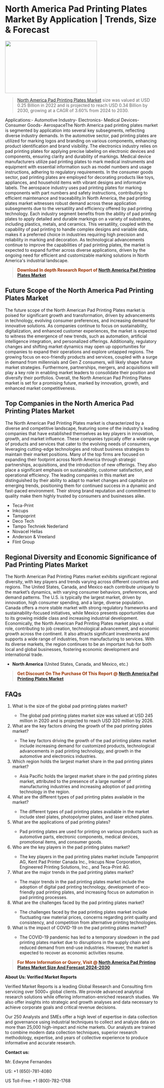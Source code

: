 <p><h1>North America Pad Printing Plates Market By Application | Trends, Size & Forecast</h1><p><img class="aligncenter size-medium wp-image-105565" src="https://ffe5etoiles.com/wp-content/uploads/2025/01/MST7-300x171.png" alt="" width="300" height="171" /></p><blockquote><p><a href="https://www.verifiedmarketreports.com/download-sample/?rid=379846&utm_source=Github-NA&utm_medium=386" target="_blank">North America Pad Printing Plates Market</a>  size was valued at USD 0.25 Billion in 2022 and is projected to reach USD 0.34 Billion by 2030, growing at a CAGR of 3.60% from 2024 to 2030.</p></blockquote>Applications:- Automotive Industry- Electronics- Medical Devices- Consumer Goods- AerospaceThe North America pad printing plates market is segmented by application into several key subsegments, reflecting diverse industry demands. In the automotive sector, pad printing plates are utilized for marking logos and branding on various components, enhancing product identification and brand visibility. The electronics industry relies on pad printing plates for applying precise labeling on electronic devices and components, ensuring clarity and durability of markings. Medical device manufacturers utilize pad printing plates to mark medical instruments and equipment with essential information such as model numbers and usage instructions, adhering to regulatory requirements. In the consumer goods sector, pad printing plates are employed for decorating products like toys, appliances, and household items with vibrant designs and informative labels. The aerospace industry uses pad printing plates for marking components with part numbers and safety instructions, contributing to efficient maintenance and traceability.In North America, the pad printing plates market witnesses robust demand across these application subsegments due to the versatility and efficiency offered by pad printing technology. Each industry segment benefits from the ability of pad printing plates to apply detailed and durable markings on a variety of substrates, including plastics, metals, and ceramics. This versatility, coupled with the capability of pad printing to handle complex designs and variable data, makes it a preferred choice in industries requiring high precision and reliability in marking and decoration. As technological advancements continue to improve the capabilities of pad printing plates, the market is expected to expand further across diverse applications, driven by the ongoing need for efficient and customizable marking solutions in North America's industrial landscape.</p><blockquote><p><span style="color: #993300;"><strong>Download In depth Research Report of <a href="https://www.verifiedmarketreports.com/download-sample/?rid=379846&utm_source=Github-NA&utm_medium=386">North America Pad Printing Plates Market</a></strong></span></p></blockquote><h2>Future Scope of the North America Pad Printing Plates Market</h2><p>The future scope of the North American Pad Printing Plates market is poised for significant growth and transformation, driven by advancements in technology, evolving consumer preferences, and increasing demand for innovative solutions. As companies continue to focus on sustainability, digitalization, and enhanced customer experiences, the market is expected to witness the emergence of new trends, such as automation, artificial intelligence integration, and personalized offerings. Additionally, regulatory changes and shifting market dynamics may open up opportunities for companies to expand their operations and explore untapped regions. The growing focus on eco-friendly products and services, coupled with a surge in demand from millennials and Gen Z consumers, will likely shape future market strategies. Furthermore, partnerships, mergers, and acquisitions will play a key role in enabling market leaders to consolidate their position and diversify their portfolios. Overall, the North American Pad Printing Plates market is set for a promising future, marked by innovation, growth, and enhanced market competitiveness.</p><h2>Top Companies in the North America Pad Printing Plates Market</h2><p>The North American Pad Printing Plates market is characterized by a diverse and competitive landscape, featuring some of the industry's leading companies that have established themselves as key players in innovation, growth, and market influence. These companies typically offer a wide range of products and services that cater to the evolving needs of consumers, leveraging cutting-edge technologies and robust business strategies to maintain their market positions. Many of the top firms are focused on expanding their footprint across North America through strategic partnerships, acquisitions, and the introduction of new offerings. They also place a significant emphasis on sustainability, customer satisfaction, and operational efficiency. The leading companies in this market are distinguished by their ability to adapt to market changes and capitalize on emerging trends, positioning them for continued success in a dynamic and fast-paced environment. Their strong brand reputation and commitment to quality make them highly trusted by consumers and businesses alike.</p><p><ul><li>Teca-Print </li><li> Inkcups </li><li> Tampoprint </li><li> Deco Tech </li><li> Tampo Techniek Nederland </li><li> Novacel Hellas </li><li> Anderson & Vreeland </li><li> Flint Group</li></ul></p><h2>Regional Diversity and Economic Significance of Pad Printing Plates Market</h2><p>The North American Pad Printing Plates market exhibits significant regional diversity, with key players and trends varying across different countries and regions. The United States, Canada, and Mexico each contribute uniquely to the market’s dynamics, with varying consumer behaviors, preferences, and demand patterns. The U.S. is typically the largest market, driven by innovation, high consumer spending, and a large, diverse population. Canada offers a more stable market with strong regulatory frameworks and sustainability-focused initiatives, while Mexico presents opportunities due to its growing middle class and increasing industrial development. Economically, the North American Pad Printing Plates market plays a vital role, contributing to job creation, technological advancement, and economic growth across the continent. It also attracts significant investments and supports a wide range of industries, from manufacturing to services. With its diverse markets, the region continues to be an important hub for both local and global businesses, fostering economic development and international trade.</p><ul>    <li><strong>North America</strong> (United States, Canada, and Mexico, etc.)</li></ul><blockquote><p><span style="color: #993300;"><strong>Get Discount On The Purchase Of This Report @ <a href="https://www.verifiedmarketreports.com/ask-for-discount/?rid=379846&utm_source=Github-NA&utm_medium=386">North America Pad Printing Plates Market</a></strong></span></p></blockquote><h2>FAQs</h2><p><ol>  <li> What is the size of the global pad printing plates market?</div><div>    <ul>      <li> The global pad printing plates market size was valued at USD 245 million in 2020 and is projected to reach USD 320 million by 2026.</li>    </ul>  </li>  <li> What are the key factors driving the growth of the pad printing plates market?</div><div>    <ul>      <li> The key factors driving the growth of the pad printing plates market include increasing demand for customized products, technological advancements in pad printing technology, and growth in the automotive and electronics industries.</li>    </ul>  </li>  <li> Which region holds the largest market share in the pad printing plates market?</div><div>    <ul>      <li> Asia Pacific holds the largest market share in the pad printing plates market, attributed to the presence of a large number of manufacturing industries and increasing adoption of pad printing technology in the region.</li>    </ul>  </li>  <li> What are the different types of pad printing plates available in the market?</div><div>    <ul>      <li> The different types of pad printing plates available in the market include steel plates, photopolymer plates, and laser etched plates.</li>    </ul>  </li>  <li> What are the applications of pad printing plates?</div><div>    <ul>      <li> Pad printing plates are used for printing on various products such as automotive parts, electronic components, medical devices, promotional items, and consumer goods.</li>    </ul>  </li>  <li> Who are the key players in the pad printing plates market?</div><div>    <ul>      <li> The key players in the pad printing plates market include Tampoprint AG, Kent Pad Printer Canada Inc., Inkcups Now Corporation, Engineered Printing Solutions, Inc., and Teca-Print AG.</li>    </ul>  </li>  <li> What are the major trends in the pad printing plates market?</div><div>    <ul>      <li> The major trends in the pad printing plates market include the adoption of digital pad printing technology, development of eco-friendly pad printing plates, and increasing focus on automation in pad printing processes.</li>    </ul>  </li>  <li> What are the challenges faced by the pad printing plates market?</div><div>    <ul>      <li> The challenges faced by the pad printing plates market include fluctuating raw material prices, concerns regarding print quality and consistency, and competition from alternative printing technologies.</li>    </ul>  </li>  <li> What is the impact of COVID-19 on the pad printing plates market?</div><div>    <ul>      <li> The COVID-19 pandemic has led to a temporary slowdown in the pad printing plates market due to disruptions in the supply chain and reduced demand from end-use industries. However, the market is expected to recover as economic activities resume.</li>    </ul>  </li></ol></p><blockquote><p><span style="color: #993300;"><strong>For More Information or Query, Visit @ <a href="https://www.verifiedmarketreports.com/product/pad-printing-plates-market/">North America Pad Printing Plates Market Size And Forecast 2024-2030</a></strong></span></p></blockquote><p><strong>About Us: Verified Market Reports</strong></p><p>Verified Market Reports is a leading Global Research and Consulting firm servicing over 5000+ global clients. We provide advanced analytical research solutions while offering information-enriched research studies. We also offer insights into strategic and growth analyses and data necessary to achieve corporate goals and critical revenue decisions.</p><p>Our 250 Analysts and SMEs offer a high level of expertise in data collection and governance using industrial techniques to collect and analyze data on more than 25,000 high-impact and niche markets. Our analysts are trained to combine modern data collection techniques, superior research methodology, expertise, and years of collective experience to produce informative and accurate research.</p><p><strong>Contact us:</strong></p><p>Mr. Edwyne Fernandes</p><p>US: +1 (650)-781-4080</p><p>US Toll-Free: +1 (800)-782-1768</p>
